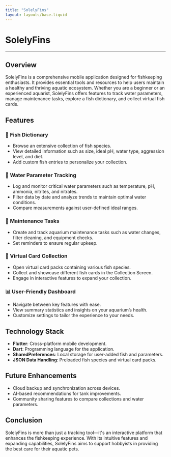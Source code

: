 ```yaml
---
title: "SolelyFins"
layout: layouts/base.liquid
---
```


# SolelyFins

---

## Overview
SolelyFins is a comprehensive mobile application designed for fishkeeping enthusiasts. It provides essential tools and resources to help users maintain a healthy and thriving aquatic ecosystem. Whether you are a beginner or an experienced aquarist, SolelyFins offers features to track water parameters, manage maintenance tasks, explore a fish dictionary, and collect virtual fish cards.

## Features

### 🐠 Fish Dictionary
- Browse an extensive collection of fish species.
- View detailed information such as size, ideal pH, water type, aggression level, and diet.
- Add custom fish entries to personalize your collection.

### 🌊 Water Parameter Tracking
- Log and monitor critical water parameters such as temperature, pH, ammonia, nitrites, and nitrates.
- Filter data by date and analyze trends to maintain optimal water conditions.
- Compare measurements against user-defined ideal ranges.

### 🔧 Maintenance Tasks
- Create and track aquarium maintenance tasks such as water changes, filter cleaning, and equipment checks.
- Set reminders to ensure regular upkeep.

### 🎴 Virtual Card Collection
- Open virtual card packs containing various fish species.
- Collect and showcase different fish cards in the Collection Screen.
- Engage in interactive features to expand your collection.

### 📊 User-Friendly Dashboard
- Navigate between key features with ease.
- View summary statistics and insights on your aquarium’s health.
- Customize settings to tailor the experience to your needs.

## Technology Stack
- **Flutter**: Cross-platform mobile development.
- **Dart**: Programming language for the application.
- **SharedPreferences**: Local storage for user-added fish and parameters.
- **JSON Data Handling**: Preloaded fish species and virtual card packs.

## Future Enhancements
- Cloud backup and synchronization across devices.
- AI-based recommendations for tank improvements.
- Community sharing features to compare collections and water parameters.

## Conclusion
SolelyFins is more than just a tracking tool—it's an interactive platform that enhances the fishkeeping experience. With its intuitive features and expanding capabilities, SolelyFins aims to support hobbyists in providing the best care for their aquatic pets.
